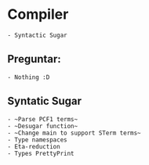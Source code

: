 # Compiler
	- Syntactic Sugar

## Preguntar:
	- Nothing :D

## Syntatic Sugar
	- ~Parse PCF1 terms~
	- ~Desugar function~
	- ~Change main to support STerm terms~
	- Type namespaces
	- Eta-reduction
	- Types PrettyPrint 